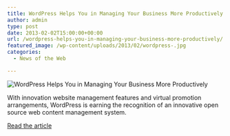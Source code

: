 ```yaml
---
title: WordPress Helps You in Managing Your Business More Productively
author: admin
type: post
date: 2013-02-02T15:00:00+00:00
url: /wordpress-helps-you-in-managing-your-business-more-productively/
featured_image: /wp-content/uploads/2013/02/wordpress-.jpg
categories:
  - News of the Web

---
```

<img src="https://i0.wp.com/www.stunningmesh.com/wp-content/uploads/2013/01/wordpress-.jpg?w=700" alt="WordPress Helps You in Managing Your Business More Productively" data-recalc-dims="1" />

With innovation website management features and virtual promotion arrangements, WordPress is earning the recognition of an innovative open source web content management system.

<a href="http://www.stunningmesh.com/2013/01/wordpress-helps-you-in-managing-your-business-more-productively/" title="WordPress Helps You in Managing Your Business More Productively" target="_blank">Read the article</a>